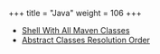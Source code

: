 +++
title = "Java"
weight = 106
+++

- [Shell With All Maven Classes](@/research/java/maven-shell.md)
- [Abstract Classes Resolution Order](@/research/java/abstract.md)
